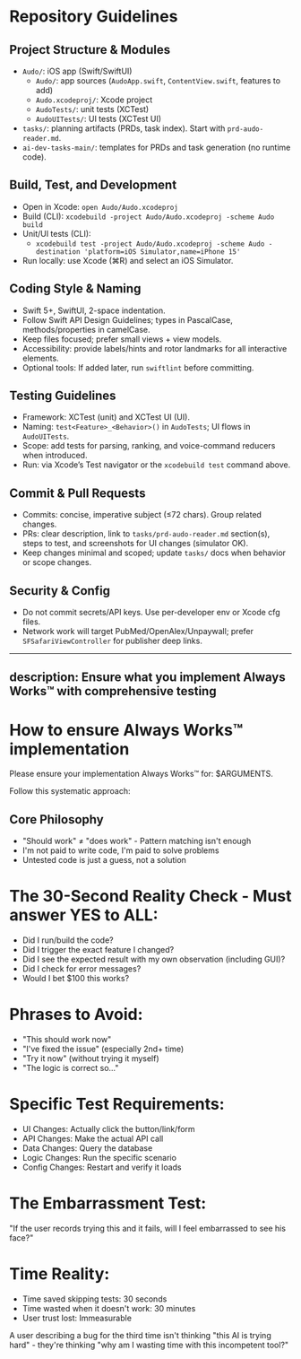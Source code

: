 # Repository Guidelines

## Project Structure & Modules
- `Audo/`: iOS app (Swift/SwiftUI)
  - `Audo/`: app sources (`AudoApp.swift`, `ContentView.swift`, features to add)
  - `Audo.xcodeproj/`: Xcode project
  - `AudoTests/`: unit tests (XCTest)
  - `AudoUITests/`: UI tests (XCTest UI)
- `tasks/`: planning artifacts (PRDs, task index). Start with `prd-audo-reader.md`.
- `ai-dev-tasks-main/`: templates for PRDs and task generation (no runtime code).

## Build, Test, and Development
- Open in Xcode: `open Audo/Audo.xcodeproj`
- Build (CLI): `xcodebuild -project Audo/Audo.xcodeproj -scheme Audo build`
- Unit/UI tests (CLI):
  - `xcodebuild test -project Audo/Audo.xcodeproj -scheme Audo -destination 'platform=iOS Simulator,name=iPhone 15'`
- Run locally: use Xcode (⌘R) and select an iOS Simulator.

## Coding Style & Naming
- Swift 5+, SwiftUI, 2-space indentation.
- Follow Swift API Design Guidelines; types in PascalCase, methods/properties in camelCase.
- Keep files focused; prefer small views + view models.
- Accessibility: provide labels/hints and rotor landmarks for all interactive elements.
- Optional tools: If added later, run `swiftlint` before committing.

## Testing Guidelines
- Framework: XCTest (unit) and XCTest UI (UI).
- Naming: `test<Feature>_<Behavior>()` in `AudoTests`; UI flows in `AudoUITests`.
- Scope: add tests for parsing, ranking, and voice-command reducers when introduced.
- Run: via Xcode’s Test navigator or the `xcodebuild test` command above.

## Commit & Pull Requests
- Commits: concise, imperative subject (≤72 chars). Group related changes.
- PRs: clear description, link to `tasks/prd-audo-reader.md` section(s), steps to test, and screenshots for UI changes (simulator OK).
- Keep changes minimal and scoped; update `tasks/` docs when behavior or scope changes.

## Security & Config
- Do not commit secrets/API keys. Use per-developer env or Xcode cfg files.
- Network work will target PubMed/OpenAlex/Unpaywall; prefer `SFSafariViewController` for publisher deep links.
---
description: Ensure what you implement Always Works™ with comprehensive testing
---

# How to ensure Always Works™ implementation

Please ensure your implementation Always Works™ for: $ARGUMENTS.

Follow this systematic approach:

## Core Philosophy

- "Should work" ≠ "does work" - Pattern matching isn't enough
- I'm not paid to write code, I'm paid to solve problems
- Untested code is just a guess, not a solution

# The 30-Second Reality Check - Must answer YES to ALL:

- Did I run/build the code?
- Did I trigger the exact feature I changed?
- Did I see the expected result with my own observation (including GUI)?
- Did I check for error messages?
- Would I bet $100 this works?

# Phrases to Avoid:

- "This should work now"
- "I've fixed the issue" (especially 2nd+ time)
- "Try it now" (without trying it myself)
- "The logic is correct so..."

# Specific Test Requirements:

- UI Changes: Actually click the button/link/form
- API Changes: Make the actual API call
- Data Changes: Query the database
- Logic Changes: Run the specific scenario
- Config Changes: Restart and verify it loads

# The Embarrassment Test:

"If the user records trying this and it fails, will I feel embarrassed to see his face?"

# Time Reality:

- Time saved skipping tests: 30 seconds
- Time wasted when it doesn't work: 30 minutes
- User trust lost: Immeasurable

A user describing a bug for the third time isn't thinking "this AI is trying hard" - they're thinking "why am I wasting time with this incompetent tool?"
